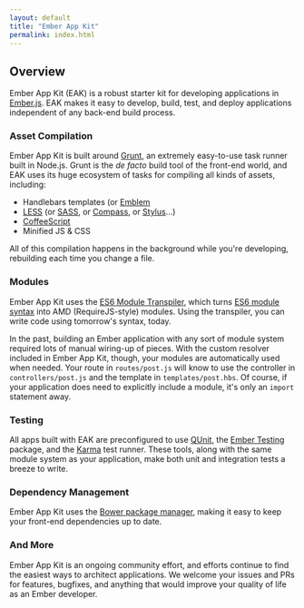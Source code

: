 ```yaml
---
layout: default
title: "Ember App Kit"
permalink: index.html
---
```


## Overview

Ember App Kit (EAK) is a robust starter kit for developing applications in [Ember.js](http://emberjs.com). EAK makes it easy to develop, build, test, and deploy applications independent of any back-end build process.

### Asset Compilation

Ember App Kit is built around [Grunt](http://gruntjs.com), an extremely easy-to-use task runner built in Node.js. Grunt is the *de facto* build tool of the front-end world, and EAK uses its huge ecosystem of tasks for compiling all kinds of assets, including:

* Handlebars templates (or [Emblem](http://emblemjs.com/)
* [LESS](http://lesscss.org/) (or [SASS](http://sass-lang.com/), or [Compass](http://compass-style.org/), or [Stylus](http://learnboost.github.io/stylus/)...)
* [CoffeeScript](http://coffeescript.org/)
* Minified JS & CSS

All of this compilation happens in the background while you're developing, rebuilding each time you change a file.

### Modules

Ember App Kit uses the [ES6 Module Transpiler](https://github.com/square/es6-module-transpiler), which turns [ES6 module syntax](http://wiki.ecmascript.org/doku.php?id=harmony:modules#quick_examples) into AMD (RequireJS-style) modules. Using the transpiler, you can write code using tomorrow's syntax, today.

In the past, building an Ember application with any sort of module system required lots of manual wiring-up of pieces. With the custom resolver included in Ember App Kit, though, your modules are automatically used when needed. Your route in `routes/post.js` will know to use the controller in `controllers/post.js` and the template in `templates/post.hbs`. Of course, if your application does need to explicitly include a module, it's only an `import` statement away.

### Testing

All apps built with EAK are preconfigured to use [QUnit](http://qunitjs.com/), the [Ember Testing](http://emberjs.com/guides/testing/integration/) package, and the [Karma](http://karma-runner.github.io/0.10/index.html) test runner. These tools, along with the same module system as your application, make both unit and integration tests a breeze to write.

### Dependency Management

Ember App Kit uses the [Bower package manager](http://bower.io/), making it easy to keep your front-end dependencies up to date.

### And More

Ember App Kit is an ongoing community effort, and efforts continue to find the easiest ways to architect applications. We welcome your issues and PRs for features, bugfixes, and anything that would improve your quality of life as an Ember developer.

